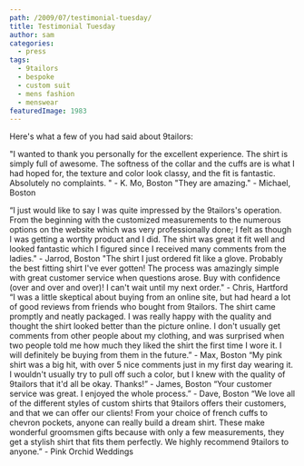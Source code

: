```yaml
---
path: /2009/07/testimonial-tuesday/
title: Testimonial Tuesday
author: sam
categories: 
  - press
tags: 
  - 9tailors
  - bespoke
  - custom suit
  - mens fashion
  - menswear
featuredImage: 1983
---
```

Here's what a few of you had said about 9tailors:

"I wanted to thank you personally for the excellent experience. The shirt is simply full of awesome. The softness of the collar and the cuffs are is what I had hoped for, the texture and color look classy, and the fit is fantastic. Absolutely no complaints. " - K. Mo, Boston  "They are amazing." - Michael, Boston

“I just would like to say I was quite impressed by the 9tailors's operation. From the beginning with the customized measurements to the numerous options on the website which was very professionally done; I felt as though I was getting a worthy product and I did. The shirt was great it fit well and looked fantastic which I figured since I received many comments from the ladies." - Jarrod, Boston "The shirt I just ordered fit like a glove. Probably the best fitting shirt I've ever gotten! The process was amazingly simple with great customer service when questions arose. Buy with confidence (over and over and over)! I can't wait until my next order." - Chris, Hartford “I was a little skeptical about buying from an online site, but had heard a lot of good reviews from friends who bought from 9tailors. The shirt came promptly and neatly packaged. I was really happy with the quality and thought the shirt looked better than the picture online. I don't usually get comments from other people about my clothing, and was surprised when two people told me how much they liked the shirt the first time I wore it. I will definitely be buying from them in the future.” - Max, Boston “My pink shirt was a big hit, with over 5 nice comments just in my first day wearing it. I wouldn't usually try to pull off such a color, but I knew with the quality of 9tailors that it'd all be okay. Thanks!” - James, Boston “Your customer service was great. I enjoyed the whole process.” - Dave, Boston “We love all of the different styles of custom shirts that 9tailors offers their customers, and that we can offer our clients! From your choice of french cuffs to chevron pockets, anyone can really build a dream shirt. These make wonderful groomsmen gifts because with only a few measurements, they get a stylish shirt that fits them perfectly. We highly recommend 9tailors to anyone.” - Pink Orchid Weddings